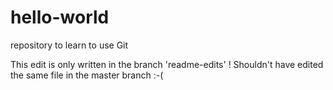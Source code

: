 # hello-world
repository to learn to use Git



This edit is only written in the branch 'readme-edits' !
Shouldn't have edited the same file in the master branch :-(
